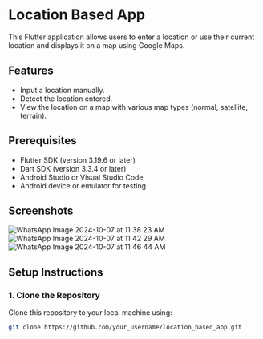 # Location Based App

This Flutter application allows users to enter a location or use their current location and displays it on a map using Google Maps.

## Features
- Input a location manually.
- Detect the location entered.
- View the location on a map with various map types (normal, satellite, terrain).

## Prerequisites
- Flutter SDK (version 3.19.6 or later)
- Dart SDK (version 3.3.4 or later)
- Android Studio or Visual Studio Code
- Android device or emulator for testing

## Screenshots 
![WhatsApp Image 2024-10-07 at 11 38 23 AM](https://github.com/user-attachments/assets/d8061c82-d36c-4f54-9016-f2527d331e9b)
![WhatsApp Image 2024-10-07 at 11 42 29 AM](https://github.com/user-attachments/assets/f058c1fc-ba6d-44f3-963f-6a2a68ae4a43)
![WhatsApp Image 2024-10-07 at 11 46 44 AM](https://github.com/user-attachments/assets/2cd7408a-725e-486a-a6c5-1ee0a17c3532)

## Setup Instructions

### 1. Clone the Repository
Clone this repository to your local machine using:
```bash
git clone https://github.com/your_username/location_based_app.git



